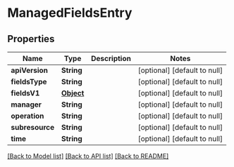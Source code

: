 # ManagedFieldsEntry
## Properties

| Name | Type | Description | Notes |
|------------ | ------------- | ------------- | -------------|
| **apiVersion** | **String** |  | [optional] [default to null] |
| **fieldsType** | **String** |  | [optional] [default to null] |
| **fieldsV1** | [**Object**](.md) |  | [optional] [default to null] |
| **manager** | **String** |  | [optional] [default to null] |
| **operation** | **String** |  | [optional] [default to null] |
| **subresource** | **String** |  | [optional] [default to null] |
| **time** | **String** |  | [optional] [default to null] |

[[Back to Model list]](../README.md#documentation-for-models) [[Back to API list]](../README.md#documentation-for-api-endpoints) [[Back to README]](../README.md)

